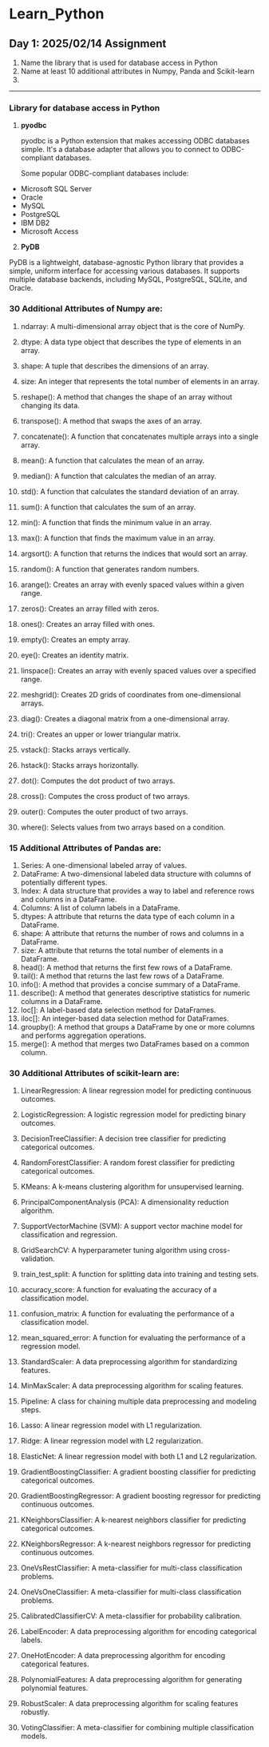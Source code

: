 # Learn_Python
## Day 1: 2025/02/14 Assignment
1. Name the library that is used for database access in Python
2. Name at least 10 additional attributes in Numpy, Panda and Scikit-learn
3. 
---
### Library for database access in Python
1. **pyodbc**

   pyodbc is a Python extension that makes accessing ODBC databases simple. It's a database adapter that allows you to connect to ODBC-compliant databases.

   Some popular ODBC-compliant databases include:

- Microsoft SQL Server
- Oracle
- MySQL
- PostgreSQL
- IBM DB2
- Microsoft Access

2. **PyDB**

PyDB is a lightweight, database-agnostic Python library that provides a simple, uniform interface for accessing various databases. It supports multiple database backends, including MySQL, PostgreSQL, SQLite, and Oracle.

### 30 Additional Attributes of Numpy are:

1. ndarray: A multi-dimensional array object that is the core of NumPy.

2. dtype: A data type object that describes the type of elements in an array.

3. shape: A tuple that describes the dimensions of an array.

4. size: An integer that represents the total number of elements in an array.

5. reshape(): A method that changes the shape of an array without changing its data.

6. transpose(): A method that swaps the axes of an array.

7. concatenate(): A function that concatenates multiple arrays into a single array.

8. mean(): A function that calculates the mean of an array.

9. median(): A function that calculates the median of an array.

10. std(): A function that calculates the standard deviation of an array.

11. sum(): A function that calculates the sum of an array.

12. min(): A function that finds the minimum value in an array.

13. max(): A function that finds the maximum value in an array.

14. argsort(): A function that returns the indices that would sort an array.

15. random(): A function that generates random numbers.
16. arange(): Creates an array with evenly spaced values within a given range.
17. zeros(): Creates an array filled with zeros.
18. ones(): Creates an array filled with ones.

4. empty(): Creates an empty array.

5. eye(): Creates an identity matrix.

6. linspace(): Creates an array with evenly spaced values over a specified range.

7. meshgrid(): Creates 2D grids of coordinates from one-dimensional arrays.

8. diag(): Creates a diagonal matrix from a one-dimensional array.

9. tri(): Creates an upper or lower triangular matrix.

10. vstack(): Stacks arrays vertically.

11. hstack(): Stacks arrays horizontally.

12. dot(): Computes the dot product of two arrays.

13. cross(): Computes the cross product of two arrays.

14. outer(): Computes the outer product of two arrays.

15. where(): Selects values from two arrays based on a condition.

### 15 Additional Attributes of Pandas are:

1. Series: A one-dimensional labeled array of values.
2. DataFrame: A two-dimensional labeled data structure with columns of potentially different types.
3. Index: A data structure that provides a way to label and reference rows and columns in a DataFrame.
4. Columns: A list of column labels in a DataFrame.
5. dtypes: A attribute that returns the data type of each column in a DataFrame.
6. shape: A attribute that returns the number of rows and columns in a DataFrame.
7. size: A attribute that returns the total number of elements in a DataFrame.
8. head(): A method that returns the first few rows of a DataFrame.
9. tail(): A method that returns the last few rows of a DataFrame.
10. info(): A method that provides a concise summary of a DataFrame.
11. describe(): A method that generates descriptive statistics for numeric columns in a DataFrame.
12. loc[]: A label-based data selection method for DataFrames.
13. iloc[]: An integer-based data selection method for DataFrames.
14. groupby(): A method that groups a DataFrame by one or more columns and performs aggregation operations.
15. merge(): A method that merges two DataFrames based on a common column.

### 30 Additional Attributes of scikit-learn are:

1. LinearRegression: A linear regression model for predicting continuous outcomes.

2. LogisticRegression: A logistic regression model for predicting binary outcomes.

3. DecisionTreeClassifier: A decision tree classifier for predicting categorical outcomes.

4. RandomForestClassifier: A random forest classifier for predicting categorical outcomes.

5. KMeans: A k-means clustering algorithm for unsupervised learning.

6. PrincipalComponentAnalysis (PCA): A dimensionality reduction algorithm.

7. SupportVectorMachine (SVM): A support vector machine model for classification and regression.

8. GridSearchCV: A hyperparameter tuning algorithm using cross-validation.

9. train_test_split: A function for splitting data into training and testing sets.

10. accuracy_score: A function for evaluating the accuracy of a classification model.

11. confusion_matrix: A function for evaluating the performance of a classification model.

12. mean_squared_error: A function for evaluating the performance of a regression model.

13. StandardScaler: A data preprocessing algorithm for standardizing features.

14. MinMaxScaler: A data preprocessing algorithm for scaling features.

15. Pipeline: A class for chaining multiple data preprocessing and modeling steps.

1. Lasso: A linear regression model with L1 regularization.

2. Ridge: A linear regression model with L2 regularization.

3. ElasticNet: A linear regression model with both L1 and L2 regularization.

4. GradientBoostingClassifier: A gradient boosting classifier for predicting categorical outcomes.

5. GradientBoostingRegressor: A gradient boosting regressor for predicting continuous outcomes.

6. KNeighborsClassifier: A k-nearest neighbors classifier for predicting categorical outcomes.

7. KNeighborsRegressor: A k-nearest neighbors regressor for predicting continuous outcomes.

8. OneVsRestClassifier: A meta-classifier for multi-class classification problems.

9. OneVsOneClassifier: A meta-classifier for multi-class classification problems.

10. CalibratedClassifierCV: A meta-classifier for probability calibration.

11. LabelEncoder: A data preprocessing algorithm for encoding categorical labels.

12. OneHotEncoder: A data preprocessing algorithm for encoding categorical features.

13. PolynomialFeatures: A data preprocessing algorithm for generating polynomial features.

14. RobustScaler: A data preprocessing algorithm for scaling features robustly.

15. VotingClassifier: A meta-classifier for combining multiple classification models.




